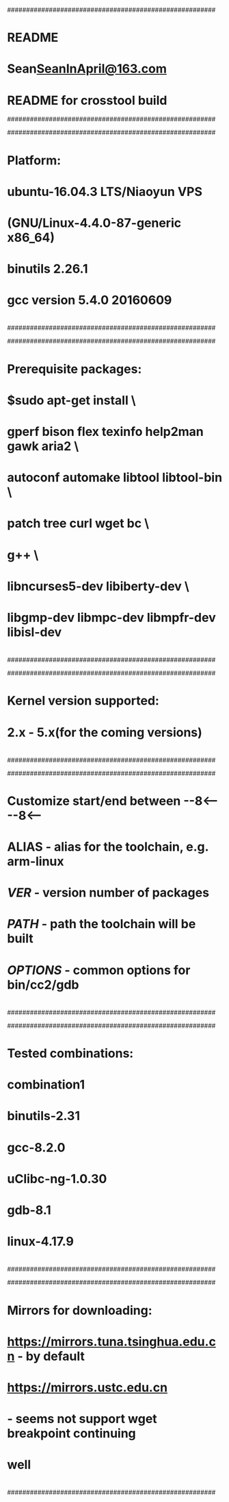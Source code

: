#######################################################
# README                                              #
#                                                     #
# Sean<SeanInApril@163.com>                           #
#                                                     #
# README for crosstool build                          #
#######################################################

#######################################################
#                                                     #
# Platform:                                           #
#                                                     #
#   ubuntu-16.04.3 LTS/Niaoyun VPS                    #
#     (GNU/Linux-4.4.0-87-generic x86_64)             #
#   binutils 2.26.1                                   #
#   gcc version 5.4.0 20160609                        #
#                                                     #
#######################################################

#######################################################
#                                                     #
# Prerequisite packages:                              #
#                                                     #
# $sudo apt-get install                          \    #
#   gperf bison flex texinfo help2man gawk aria2 \    #
#   autoconf automake libtool libtool-bin        \    #
#   patch tree curl wget bc                      \    #
#   g++                                          \    #
#   libncurses5-dev libiberty-dev                \    #
#   libgmp-dev libmpc-dev libmpfr-dev libisl-dev      #
#                                                     #
#######################################################

#######################################################
#                                                     #
# Kernel version supported:                           #
#                                                     #
#   2.x - 5.x(for the coming versions)                #
#                                                     #
#######################################################

#######################################################
#                                                     #
# Customize start/end between --8<-- --8<--           #
#                                                     #
# ALIAS     - alias for the toolchain, e.g. arm-linux #
# _VER_     - version number of packages              #
# _PATH_    - path the toolchain will be built        #
# _OPTIONS_ - common options for bin/cc2/gdb          #
#                                                     #
#######################################################

#######################################################
#                                                     #
# Tested combinations:                                #
#                                                     #
# combination1                                        #
#   binutils-2.31                                     #
#   gcc-8.2.0                                         #
#   uClibc-ng-1.0.30                                  #
#   gdb-8.1                                           #
#   linux-4.17.9                                      #
#                                                     #
#######################################################

#######################################################
#                                                     #
# Mirrors for downloading:                            #
#                                                     #
#   https://mirrors.tuna.tsinghua.edu.cn - by default #
#   https://mirrors.ustc.edu.cn
#     - seems not support wget breakpoint continuing  #
#       well                                          #
#                                                     #
#######################################################

